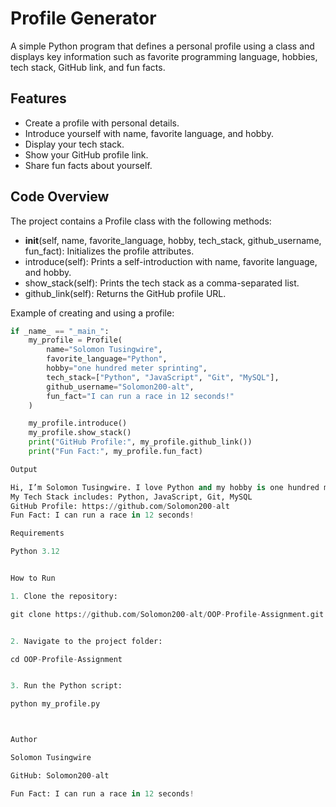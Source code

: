 

# Profile Generator

A simple Python program that defines a personal profile using a class and displays key information such as favorite programming language, hobbies, tech stack, GitHub link, and fun facts.

## Features

- Create a profile with personal details.
- Introduce yourself with name, favorite language, and hobby.
- Display your tech stack.
- Show your GitHub profile link.
- Share fun facts about yourself.

## Code Overview

The project contains a Profile class with the following methods:

- __init__(self, name, favorite_language, hobby, tech_stack, github_username, fun_fact): Initializes the profile attributes.
- introduce(self): Prints a self-introduction with name, favorite language, and hobby.
- show_stack(self): Prints the tech stack as a comma-separated list.
- github_link(self): Returns the GitHub profile URL.

Example of creating and using a profile:

```python
if _name_ == "_main_":
    my_profile = Profile(
        name="Solomon Tusingwire",
        favorite_language="Python",
        hobby="one hundred meter sprinting",
        tech_stack=["Python", "JavaScript", "Git", "MySQL"],
        github_username="Solomon200-alt",
        fun_fact="I can run a race in 12 seconds!"
    )

    my_profile.introduce()
    my_profile.show_stack()
    print("GitHub Profile:", my_profile.github_link())
    print("Fun Fact:", my_profile.fun_fact)

Output

Hi, I’m Solomon Tusingwire. I love Python and my hobby is one hundred meter sprinting.
My Tech Stack includes: Python, JavaScript, Git, MySQL
GitHub Profile: https://github.com/Solomon200-alt
Fun Fact: I can run a race in 12 seconds!

Requirements

Python 3.12


How to Run

1. Clone the repository:

git clone https://github.com/Solomon200-alt/OOP-Profile-Assignment.git


2. Navigate to the project folder:

cd OOP-Profile-Assignment


3. Run the Python script:

python my_profile.py



Author

Solomon Tusingwire

GitHub: Solomon200-alt

Fun Fact: I can run a race in 12 seconds!


